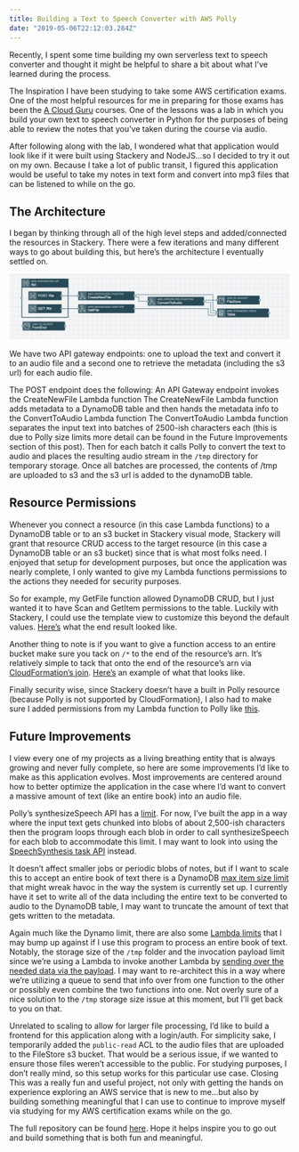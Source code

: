 ```yaml
---
title: Building a Text to Speech Converter with AWS Polly
date: "2019-05-06T22:12:03.284Z"
---
```


Recently, I spent some time building my own serverless text to speech converter and thought it might be helpful to share a bit about what I’ve learned during the process.

The Inspiration
I have been studying to take some AWS certification exams. One of the most helpful resources for me in preparing for those exams has been the <a href="https://acloud.guru/" target="_blank" rel="noopener noreferrer">A Cloud Guru</a> courses. One of the lessons was a lab in which you build your own text to speech converter in Python for the purposes of being able to review the notes that you’ve taken during the course via audio. 

After following along with the lab, I wondered what that application would look like if it were built using Stackery and NodeJS...so I decided to try it out on my own. Because I take a lot of public transit, I figured this application would be useful to take my notes in text form and convert into mp3 files that can be listened to while on the go.

## The Architecture
I began by thinking through all of the high level steps and added/connected the resources in Stackery. There were a few iterations and many different ways to go about building this, but here’s the architecture I eventually settled on.

![Text to speech stack](./text-to-speech-stack.png)

We have two API gateway endpoints: one to upload the text and convert it to an audio file and a second one to retrieve the metadata (including the s3 url) for each audio file.

The POST endpoint does the following:
An API Gateway endpoint invokes the CreateNewFile Lambda function
The CreateNewFile Lambda function adds metadata to a DynamoDB table and then hands the metadata info to the ConvertToAudio Lambda function
The ConvertToAudio Lambda function separates the input text into batches of 2500-ish characters each (this is due to Polly size limits more detail can be found in the Future Improvements section of this post). Then for each batch it calls Polly to convert the text to audio and places the resulting audio stream in the `/tmp` directory for temporary storage. Once all batches are processed, the contents of /tmp are uploaded to s3 and the s3 url is added to the dynamoDB table.

## Resource Permissions
Whenever you connect a resource (in this case Lambda functions) to a DynamoDB table or to an s3 bucket in Stackery visual mode, Stackery will grant that resource CRUD access to the target resource (in this case a DynamoDB table or an s3 bucket) since that is what most folks need. I enjoyed that setup for development purposes, but once the application was nearly complete, I only wanted to give my Lambda functions permissions to the actions they needed for security purposes. 

So for example, my GetFile function allowed DynamoDB CRUD, but I just wanted it to have Scan and GetItem permissions to the table. Luckily with Stackery, I could use the template view to customize this beyond the default values. <a href="https://github.com/deeheber/text-to-speech-converter/blob/blog-post/template.yaml#L59" rel="noopener noreferrer" target="_blank">Here’s</a> what the end result looked like.

Another thing to note is if you want to give a function access to an entire bucket make sure you tack on `/*` to the end of the resource’s arn. It’s relatively simple to tack that onto the end of the resource’s arn via <a href="https://docs.aws.amazon.com/AWSCloudFormation/latest/UserGuide/intrinsic-function-reference-join.html" rel="noopener noreferrer" target="_blank">CloudFormation’s join</a>. <a href="https://github.com/deeheber/text-to-speech-converter/blob/blog-post/template.yaml#L104" rel="noopener noreferrer" target="_blank">Here’s</a> an example of what that looks like.

Finally security wise, since Stackery doesn’t have a built in Polly resource (because Polly is not supported by CloudFormation), I also had to make sure I added permissions from my Lambda function to Polly like <a href="https://github.com/deeheber/text-to-speech-converter/blob/master/template.yaml#L119" rel="noopener noreferrer" target="_blank">this</a>.

## Future Improvements
I view every one of my projects as a living breathing entity that is always growing and never fully complete, so here are some improvements I’d like to make as this application evolves. Most improvements are centered around how to better optimize the application in the case where I’d want to convert a massive amount of text (like an entire book) into an audio file. 

Polly’s synthesizeSpeech API has a <a href="https://docs.aws.amazon.com/polly/latest/dg/limits.html" rel="noopener noreferrer" target="_blank">limit</a>. For now, I’ve built the app in a way where the input text gets chunked into blobs of about 2,500-ish characters then the program loops through each blob in order to call synthesizeSpeech for each blob to accommodate this limit. I may want to look into using the <a href="https://docs.aws.amazon.com/polly/latest/dg/asynchronous.html" rel="noopener noreferrer" target="_blank">SpeechSynthesis task API</a> instead.

It doesn’t affect smaller jobs or periodic blobs of notes, but if I want to scale  this to accept an entire book of text there is a DynamoDB <a href="https://docs.aws.amazon.com/amazondynamodb/latest/developerguide/Limits.html" rel="noopener noreferrer" target="_blank">max item size limit</a> that might wreak havoc in the way the system is currently set up. I currently have it set to write all of the data including the entire text to be converted to audio to the DynamoDB table, I may want to truncate the amount of text that gets written to the metadata.

Again much like the Dynamo limit, there are also some <a href="https://docs.aws.amazon.com/lambda/latest/dg/limits.html" rel="noopener noreferrer" target="_blank">Lambda limits</a> that I may bump up against if I use this program to process an entire book of text. Notably, the storage size of the `/tmp` folder and the invocation payload limit since we’re using a Lambda to invoke another Lambda by <a href="https://github.com/deeheber/text-to-speech-converter/blob/blog-post/src/CreateNewFile/index.js#L45" rel="noopener noreferrer" target="_blank">sending over the needed data via the payload</a>. I may want to re-architect this in a way where we’re utilizing a queue to send that info over from one function to the other or possibly even combine the two functions into one. Not overly sure of a nice solution to the `/tmp` storage size issue at this moment, but I’ll get back to you on that.

Unrelated to scaling to allow for larger file processing, I’d like to build a frontend for this application along with a login/auth. For simplicity sake, I temporarily added the `public-read` ACL to the audio files that are uploaded to the FileStore s3 bucket. That would be a serious issue, if we wanted to ensure those files weren’t accessible to the public. For studying purposes, I don’t really mind, so this setup works for this particular use case.
Closing
This was a really fun and useful project, not only with getting the hands on experience exploring an AWS service that is new to me...but also by building something meaningful that I can use to continue to improve myself via studying for my AWS certification exams while on the go. 

The full repository can be found <a href="https://github.com/deeheber/text-to-speech-converter" rel="noopener noreferrer" target="_blank">here</a>. Hope it helps inspire you to go out and build something that is both fun and meaningful.


